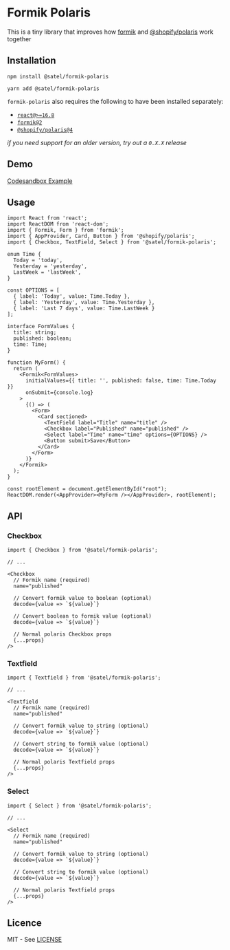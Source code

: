 # Formik Polaris

This is a tiny library that improves how [formik](https://github.com/jaredpalmer/formik) and [@shopify/polaris](https://github.com/Shopify/polaris-react) work together

## Installation

```
npm install @satel/formik-polaris

yarn add @satel/formik-polaris
```

`formik-polaris` also requires the following to have been installed separately:
- [`react@>=16.8`](https://www.npmjs.com/package/react)
- [`formik@2`](https://www.npmjs.com/package/formik)
- [`@shopify/polaris@4`](https://www.npmjs.com/package/@shopify/polaris)

_if you need support for an older version, try out a `0.X.X` release_

## Demo

[Codesandbox Example](https://codesandbox.io/s/satelformik-polaris1-basic-example-i23ig)

## Usage

```tsx
import React from 'react';
import ReactDOM from 'react-dom';
import { Formik, Form } from 'formik';
import { AppProvider, Card, Button } from '@shopify/polaris';
import { Checkbox, TextField, Select } from '@satel/formik-polaris';

enum Time {
  Today = 'today',
  Yesterday = 'yesterday',
  LastWeek = 'lastWeek',
}

const OPTIONS = [
  { label: 'Today', value: Time.Today },
  { label: 'Yesterday', value: Time.Yesterday },
  { label: 'Last 7 days', value: Time.LastWeek }
];

interface FormValues {
  title: string;
  published: boolean;
  time: Time;
}

function MyForm() {
  return (
    <Formik<FormValues>
      initialValues={{ title: '', published: false, time: Time.Today }}
      onSubmit={console.log}
    >
      {() => (
        <Form>
          <Card sectioned>
            <TextField label="Title" name="title" />
            <Checkbox label="Published" name="published" />
            <Select label="Time" name="time" options={OPTIONS} />
            <Button submit>Save</Button>
          </Card>
        </Form>
      )}
    </Formik>
  );
}

const rootElement = document.getElementById("root");
ReactDOM.render(<AppProvider><MyForm /></AppProvider>, rootElement);
```

## API

### Checkbox

```tsx
import { Checkbox } from '@satel/formik-polaris';

// ...

<Checkbox
  // Formik name (required)
  name="published"

  // Convert formik value to boolean (optional)
  decode={value => `${value}`}

  // Convert boolean to formik value (optional)
  decode={value => `${value}`}

  // Normal polaris Checkbox props
  {...props}
/>

```

### Textfield

```tsx
import { Textfield } from '@satel/formik-polaris';

// ...

<Textfield
  // Formik name (required)
  name="published"

  // Convert formik value to string (optional)
  decode={value => `${value}`}

  // Convert string to formik value (optional)
  decode={value => `${value}`}

  // Normal polaris Textfield props
  {...props}
/>

```

### Select

```tsx
import { Select } from '@satel/formik-polaris';

// ...

<Select
  // Formik name (required)
  name="published"

  // Convert formik value to string (optional)
  decode={value => `${value}`}

  // Convert string to formik value (optional)
  decode={value => `${value}`}

  // Normal polaris Textfield props
  {...props}
/>
```

## Licence

MIT - See [LICENSE](./LICENSE)
